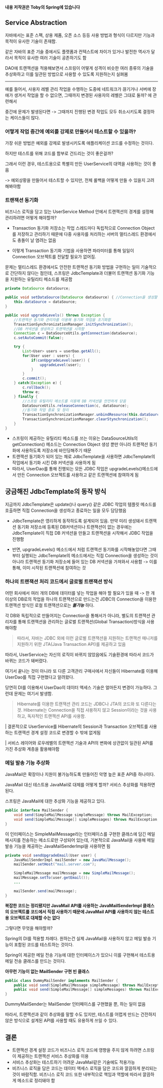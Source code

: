 **내용 저작권은 Toby의 Spring에 있습니다**

## Service Abstraction

자바에서는 표준 스펙, 상용 제품, 오픈 소스 등등 사용 방법과 형식이 다르지만 기능과 목적이 유사한 기술이 존재함.

같은 자바의 표준 기술 중에서도 플랫폼과 컨텍스트에 차이가 있거나 발전한 역사가 달라서 목적이 유사한 여러 기술이 공존하기도 함

DAO에 트랜잭션을 적용해보면서 스프링이 어떻게 성격이 비슷한 여러 종류의 기술을 추상화하고 이를 일관된 방법으로 사용할 수 있도록 지원하는지 실펴봄

---

예를 들어서,
사용자 레벨 관리 작업을 수행하는 도중에 네트워크가 끊기거나 서버에 장애가 생겨서 작업을 할 수 없으면, 그때까지 변경된 사용자의 레벨은 그대로 둘까? 에 관련해서

중간에 문제가 발생된다면 -> 그때까지 진행된 변경 작업도 모두 취소시키도록 결정하는 케이스들이 많다.

### 어떻게 작업 중간에 예외를 강제로 만들어서 테스트할 수 있을까?

가장 쉬운 방법은 예외를 강제로 발생시키도록 애플리케이션 코드를 수정하는 것이다.

하지만 테스트를 위해 코드를 함부로 건드리는 것이 좋은걸까?

그래서 이런 경우, 테스트용으로 특별히 만든 UserService의 대역을 사용하는 것이 좋음

-> 예외상황을 만들어서 테스트할 수 있지만, 전체 롤백을 어떻게 만들 수 있을지 고려해봐야함

### 트랜잭션 동기화

비즈니스 로직을 담고 있는 UserService Method 안에서 트랜잭션의 경계를 설정해 관리하려면 어떻게 해야할까?

- Transaction 동기화 저장소는 작업 스레드마다 독립적으로 Connection Object를 저장하고 관리하기 때문에 다중 사용자를 처리하는 서버의 멀티스레드 환경에서도 충돌이 날 염려는 없음

- 이렇게 Transaction 동기화 기법을 사용하면 파라미터를 통해 일일이 Connection 오브젝트를 전달할 필요가 없어짐.

문제는 멀티스레드 환경에서도 안전한 트랜잭션 동기화 방법을 구현하는 일이 기술적으로 간단하지 않다는 점인데, 스프링은 JdbcTemplate과 더불어 트랜잭션 동기화 기능을 지원하는 유틸리티 메소드를 제공함

```Java
private DataSource dataSource;

public void setDataSource(DataSource dataSource) { //Connection을 생성할 때 사용할 DataSource를 DI받음
    this.dataSource = dataSource;
}
```

```Java
public void upgradeLevels() throws Exception {
    //트랜잭션 동기화 관리자를 이용해 동기화 작업을 초기화함
    TrasactionSynchronizationManager.initSynchronization();
    //DB 커넥션을 생성하고 트랜잭션을 시작함
    Connection c = DataSourceUtils.getConnection(dataSource);
    c.setAutoCommit(false);

    try {
        List<User> users = userDao.getAll();
        for(User user : users) {
            if(canUpgradeLevel(user)) {
                upgradeLevel(user);
            }
        }
        c.commit();
    } catch(Exception e) {
        c.rollback();
        throw e;
    } finally {
        //스프링 유틸리티 메소드를 이용해 DB 커넥션을 안전하게 닫음
        DataSourceUtils.releaseConnection(c, dataSource);
        //동기화 작업 종료 및 정리
        TransactionSynchronizationManager.unbindResource(this.dataSource);
        TransactionSynchronizationManager.clearStynchronization();
    }
}
```

- 스프링이 제공하는 유틸리티 메소드를 쓰는 이유는 DataSourceUtils의 getConnection() 메소드는 Connection Object 생성 뿐만 아니라 트랜잭션 동기화에 사용하도록 저장소에 바인딩해주기 때문
- 트랜잭션 동기화가 되어 있는 채로 JdbcTemplate을 사용하면 JdbcTemplate의 작업에서 동기화 시킨 DB 커넥션을 사용하게 됨
- 따라서, UserDao를 통해 진행되는 모든 JDBC 작업은 upgradeLevels()메소드에서 만든 Connection 오브젝트를 사용하고 같은 트랜잭션에 참여하게 됨

## 궁금해진 JdbcTemplate의 동작 방식

지금까지 JdbcTemplate은 update()나 query() 같은 JDBC 작업의 템플릿 메소드를 호출하면 직접 Connection을 생성하고 종료하는 일을 모두 담당했음

- JdbcTemplate은 영리하게 동작하도록 설계되어 있음. 만약 미리 생성돼서 트랜잭션 동기화 저장소에 등록된 DB커넥션이나 트랜잭션이 없는 경우에는 JdbcTemplate이 직접 DB 커넥션을 만들고 트랜잭션을 시작해서 JDBC 작업을 진행함

- 반면, upgradeLevels() 메소드에서 처럼 트랜잭션 동기화를 시작해놓았다면 그때부터 실행되는 JdbcTemplate의 메소드에서는 직접 Connection을 생성하는 것이 아니라 트랜잭션 동기화 저장소에 들어 있는 DB 커넥션을 가져와서 사용함 -> 이를 통해, 이미 시작된 트랜잭션에 참여하는 것

### 하나의 트랜잭션 처리 코드에서 글로벌 트랜잭션 방식

어떤 회사에서 여러 개의 DB에 데이터를 넣는 작업을 해야 할 필요가 있을 때 -> 한 개 이상의 DB로의 작업을 하나의 트랜잭션으로 만드는건 JDBC의 Connection을 이용한 트랜잭션 방식인 로컬 트랜잭션으로는 **_불가능_** 하다.

각 DB와 독립적으로 만들어지는 Connection을 통해서가 아니라, 별도의 트랜잭션 관리자를 통해 트랜잭션을 관리하는 글로벌 트랜잭션(Global Transaction)방식을 사용해야함

> 따라서, 자바는 JDBC 외에 이런 글로벌 트랜잭션을 지원하는 트랜잭션 매니저를 지원하기 위한 JTA(Java Transaction API)를 제공하고 있음

따라서, UserService는 자신의 로직이 바뀌지 않았음에도 기술환경에 따라서 코드가 바뀌는 코드가 돼버렸다.

여기서 끝나는 것이 아니라 또 다른 고객관리 구매사에서 자신들이 Hibernate를 이용해 UserDao를 직접 구현했다고 알려왔다.

당연히 DI를 이용해서 UserDao의 데이터 액세스 기술은 얼마든지 변경이 가능하다. 그런데 문제는 여기서 발생함.

> Hibernate를 이용한 트랜잭션 관리 코드는 JDBC나 JTA의 코드와 또 다른다는 것. Hibernate는 Connection을 직접 사용하지 않고 Session이라는 것을 사용하고, 독자적인 트랜잭션 API를 사용함.

| 결론적으로 UserService를 Hibernate의 Session과 Transaction 오브젝트를 사용하는 트랜잭션 경계 설정 코드로 변경할 수 밖에 없게됨

| 서비스 레이어와 로우레벨의 트랜잭션 기술과 API의 변화에 상관없이 일관된 API를 가진 추상화 계층을 활용해야함

### 메일 발송 기능 추상화

JavaMail은 확장이나 지원이 불가능하도록 만들어진 악명 높은 표준 API중 하나이다.

JavaMail 대신 테스트용 JavaMail로 대체를 어떻게 할까?
서비스 추상화를 적용하면 된다.

스프링은 JavaMail에 대한 추상화 기능을 제공하고 있다.

```Java
public interface MailSender {
    void send(SimpleMailMessage simpleMessage) throws MailException;
    void send(SimpleMailMessage[] simpleMessages) throws MailException;
}
```

이 인터페이스는 SimpleMailMessage라는 인터페이스를 구현한 클래스에 담긴 메일 메시지를 전송하는 메소드로만 구성되어 있는데, 기본적으로 JavaMail을 사용해 메일 발송 기능을 제공하는 JavaMailSenderImpl을 사용하면 됨

```Java
private void sendUpgradeEmail(User user) {
    JavaMailSenderImpl mailSender = new JavaMailMessage();
    mailSender.setHost("mail.server.com");

    SimpleMailMessage mailMessage = new SimpleMailMessage();
    mailMessage.setTo(user.getEmail());
    ...

    mailSender.send(mailMessage);
}
```

**복잡한 코드는 정리됐지만 JavaMail API를 사용하는 JavaMailSenderImpl 클래스의 오브젝트를 코드에서 직접 사용하기 때문에 JavaMail API를 사용하지 않는 테스트용 오브젝트로 대체할 수는 없다**

그렇다면 무엇을 해야할까?

Spring의 DI를 적용할 차례다. 원하는건 실제 JavaMail을 사용하지 않고 메일 발송 기능이 포함된 코드를 테스트하는 것이다.

Spring이 제공한 메일 전송 기능에 대한 인터페이스가 있으니 이를 구현해서 테스트용 메일 전송 클래스를 만드는 것이다.

**아무런 기능이 없는 MailSender 구현 빈 클래스**

```Java
public class DummyMailSender implements MailSender {
    public void send(SimpleMailMessage simpleMessage) throws MailException;
    public void send(SimpleMailMessage[] simpleMessages) throws MailException;
}
```

DummyMailSender는 MailSender 인터페이스를 구현했을 뿐, 하는 일이 없음

따라서, 트랜잭션과 같이 추상화를 말할 수도 있지만, 테스트를 어렵게 만드는 건전하지 않은 방식으로 설계된 API를 사용할 때도 유용하게 쓰일 수 있다.

## 결론

- 트랜잭션 경계 설정 코드가 비즈니스 로직 코드에 영향을 주지 않게 하려면 스프링이 제공하는 트랜잭션 서비스 추상화를 이용
- 서비스 추상화는 테스트하기 어려운 JavaMail같은 기술에도 적용가능
- 비즈니스 로직을 담은 코드는 데이터 액세스 로직을 담은 코드와 깔끔하게 분리되는 것이 바람직함. 비즈니스 로직 코드 또한 내부적으로 책임과 역할에 따라서 깔끔하게 메소드로 정리돼야 함
